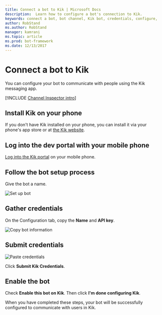 ```yaml
---
title: Connect a bot to Kik | Microsoft Docs
description:  Learn how to configure a bot's connection to Kik.
keywords: connect a bot, bot channel, Kik bot, credentials, configure, phone
author: RobStand
ms.author: RobStand
manager: kamrani
ms.topic: article
ms.prod: bot-framework
ms.date: 12/13/2017
---
```


# Connect a bot to Kik

You can configure your bot to communicate with people using the Kik messaging app.

[!INCLUDE [Channel Inspector intro](~/includes/snippet-channel-inspector.md)]

## Install Kik on your phone

If you don't have Kik installed on your phone, you can install it via your phone's app store or at <a href="https://www.kik.com/" target="_blank">the Kik website</a>.

## Log into the dev portal with your mobile phone

<a href="https://dev.kik.com" target="_blank">Log into the Kik portal</a> on your mobile phone.

## Follow the bot setup process

Give the bot a name.

![Set up bot](~/media/channels/kik-phone.png)

## Gather credentials

On the Configuration tab, copy the **Name** and **API key**.

![Copy bot information](~/media/channels/kik-configure.png)

## Submit credentials

![Paste credentials](~/media/channels/kik-creds.png)

Click **Submit Kik Credentials**.

## Enable the bot

Check **Enable this bot on Kik**. Then click **I'm done configuring Kik**.

When you have completed these steps, your bot will be successfully configured to communicate with users in Kik.
